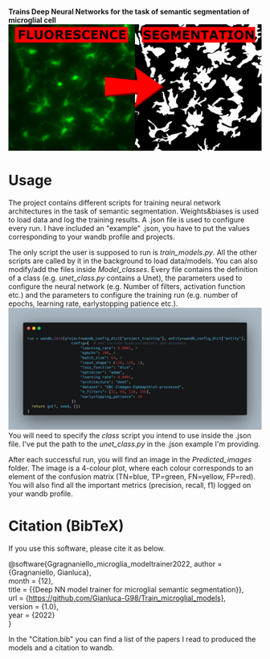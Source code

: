 **Trains Deep Neural Networks for the task of semantic segmentation of microglial cell**
![Banner](.github/Banner.jpg)
# Usage
The project contains different scripts for training neural network architectures in the task of semantic segmentation. Weights&biases is used to load data and log the training results. A .json file is used to configure every run. I have included an "example" .json, you have to put the values corresponding to your wandb profile and projects. 

The only script the user is supposed to run is *train_models.py*. All the other scripts are called by it in the background to load data/models. You can also modify/add the files inside *Model_classes*. Every file contains the definition of a class (e.g. *unet_class.py* contains a Unet), the parameters used to configure the neural network (e.g. Number of filters, activation function etc.) and the parameters to configure the training run (e.g. number of epochs, learning rate, earlystopping patience etc.). 
![Wandb config](.github/Wandb_config_run.png)
You will need to specify the *class* script you intend to use inside the .json file. I've put the path to the *unet_class.py* in the .json example I'm providing.

After each successful run, you will find an image in the *Predicted_images* folder. The image is a 4-colour plot, where each colour corresponds to an element of the confusion matrix (TN=blue, TP=green, FN=yellow, FP=red). You will also find all the important metrics (precision, recall, f1) logged on your wandb profile. 

# Citation (BibTeX)
If you use this software, please cite it as below.

@software{Ggragnaniello_microglia_modeltrainer2022,
  author = {Gragnaniello, Gianluca},  
  month = {12},  
  title = {{Deep NN model trainer for microglial semantic segmentation}},  
  url = {https://github.com/Gianluca-G98/Train_microglial_models},  
  version = {1.0},  
  year = {2022}  
}

In the "Citation.bib" you can find a list of the papers I read to produced the models and a citation to wandb.